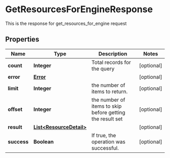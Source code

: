

# GetResourcesForEngineResponse

This is the response for get_resources_for_engine request
## Properties

Name | Type | Description | Notes
------------ | ------------- | ------------- | -------------
**count** | **Integer** | Total records for the query |  [optional]
**error** | [**Error**](Error.md) |  |  [optional]
**limit** | **Integer** | the number of items to return. |  [optional]
**offset** | **Integer** | the number of items to skip before getting the result set |  [optional]
**result** | [**List&lt;ResourceDetail&gt;**](ResourceDetail.md) |  |  [optional]
**success** | **Boolean** | If true, the operation was successful. |  [optional]



